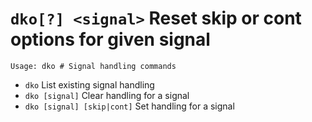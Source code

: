 <!-- TITLE: dko -->

#  `dko[?] <signal>` Reset skip or cont options for given signal


```
Usage: dko # Signal handling commands
```


- `dko` List existing signal handling
- `dko [signal]` Clear handling for a signal
- `dko [signal] [skip|cont]` Set handling for a signal

<p hidden>dko</p>